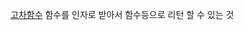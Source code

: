 [고차함수](https://velog.io/@jewelrykim/Kotlin-%EA%B3%A0%EC%B0%A8%ED%95%A8%EC%88%98%EC%99%80-%EB%9E%8C%EB%8B%A4%EB%A5%BC-%EC%98%88%EC%A0%9C%EB%A5%BC-%ED%86%B5%ED%95%B4-%EC%9D%B5%ED%9E%88%EC%9E%90)
함수를 인자로 받아서 함수등으로 리턴 할 수 있는 것  
